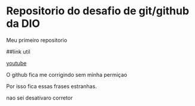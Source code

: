 # Repositorio do desafio de git/github da DIO
Meu primeiro repositorio

##link util

[youtube](https://www.youtube.com/)

O github fica me corrigindo sem minha permiçao 

Por isso fica essas frases estranhas.

nao sei desativaro corretor
